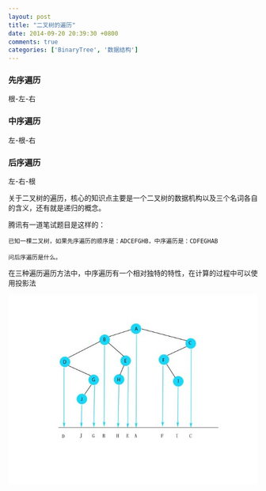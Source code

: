 ```yaml
---
layout: post
title: "二叉树的遍历"
date: 2014-09-20 20:39:30 +0800
comments: true
categories: ['BinaryTree', '数据结构']
---
```

### 先序遍历
根-左-右

### 中序遍历
左-根-右

### 后序遍历
左-右-根

关于二叉树的遍历，核心的知识点主要是一个二叉树的数据机构以及三个名词各自的含义，还有就是递归的概念。

腾讯有一道笔试题目是这样的：
	
	已知一棵二叉树，如果先序遍历的顺序是：ADCEFGHB，中序遍历是：CDFEGHAB

	问后序遍历是什么。

在三种遍历遍历方法中，中序遍历有一个相对独特的特性，在计算的过程中可以使用投影法

![](/images/middle_order.jpg)